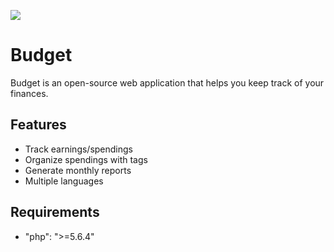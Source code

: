 ![](https://i.imgur.com/1z405Un.png)

# Budget

Budget is an open-source web application that helps you keep track of your finances.

## Features

* Track earnings/spendings
* Organize spendings with tags
* Generate monthly reports
* Multiple languages

## Requirements

* "php": ">=5.6.4"
